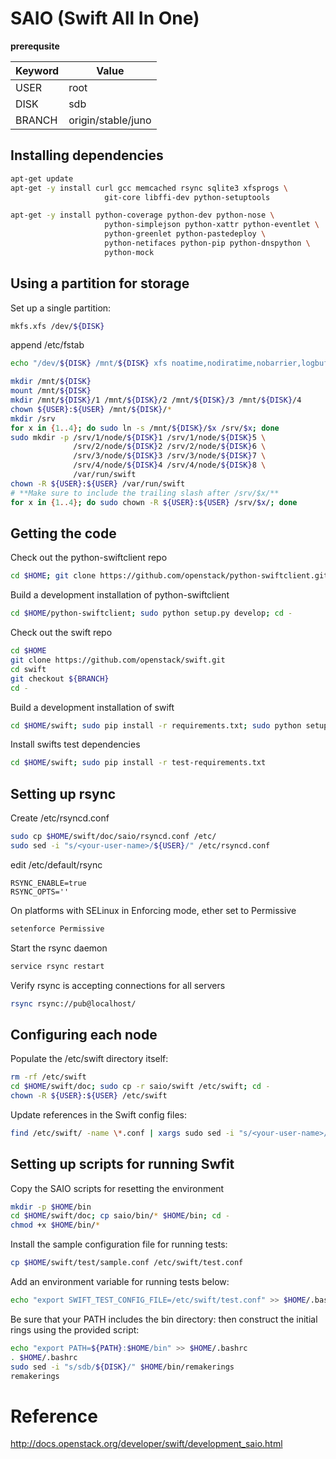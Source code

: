 # SAIO (Swift All In One)

**prerequsite**

Keyword | Value 
---- | ----
USER | root
DISK | sdb
BRANCH | origin/stable/juno

## Installing dependencies
~~~bash
apt-get update
apt-get -y install curl gcc memcached rsync sqlite3 xfsprogs \
                     git-core libffi-dev python-setuptools
~~~

~~~bash
apt-get -y install python-coverage python-dev python-nose \
                     python-simplejson python-xattr python-eventlet \
                     python-greenlet python-pastedeploy \
                     python-netifaces python-pip python-dnspython \
                     python-mock
~~~

## Using a partition for storage

Set up a single partition:

~~~bash
mkfs.xfs /dev/${DISK}
~~~

append /etc/fstab

~~~bash
echo "/dev/${DISK} /mnt/${DISK} xfs noatime,nodiratime,nobarrier,logbufs=8 0 0" >> /etc/fstab
~~~

~~~bash
mkdir /mnt/${DISK}
mount /mnt/${DISK}
mkdir /mnt/${DISK}/1 /mnt/${DISK}/2 /mnt/${DISK}/3 /mnt/${DISK}/4
chown ${USER}:${USER} /mnt/${DISK}/*
mkdir /srv
for x in {1..4}; do sudo ln -s /mnt/${DISK}/$x /srv/$x; done
sudo mkdir -p /srv/1/node/${DISK}1 /srv/1/node/${DISK}5 \
              /srv/2/node/${DISK}2 /srv/2/node/${DISK}6 \
              /srv/3/node/${DISK}3 /srv/3/node/${DISK}7 \
              /srv/4/node/${DISK}4 /srv/4/node/${DISK}8 \
              /var/run/swift
chown -R ${USER}:${USER} /var/run/swift
# **Make sure to include the trailing slash after /srv/$x/**
for x in {1..4}; do sudo chown -R ${USER}:${USER} /srv/$x/; done
~~~

## Getting the code

Check out the python-swiftclient repo

~~~bash
cd $HOME; git clone https://github.com/openstack/python-swiftclient.git
~~~

Build a development installation of python-swiftclient

~~~bash
cd $HOME/python-swiftclient; sudo python setup.py develop; cd -
~~~

Check out the swift repo

~~~bash
cd $HOME
git clone https://github.com/openstack/swift.git
cd swift
git checkout ${BRANCH}
cd -
~~~

Build a development installation of swift

~~~bash
cd $HOME/swift; sudo pip install -r requirements.txt; sudo python setup.py develop; cd -
~~~

Install swifts test dependencies

~~~bash
cd $HOME/swift; sudo pip install -r test-requirements.txt
~~~

## Setting up rsync

Create /etc/rsyncd.conf

~~~bash
sudo cp $HOME/swift/doc/saio/rsyncd.conf /etc/
sudo sed -i "s/<your-user-name>/${USER}/" /etc/rsyncd.conf
~~~

edit /etc/default/rsync

~~~text
RSYNC_ENABLE=true
RSYNC_OPTS=''
~~~

On platforms with SELinux in Enforcing mode, ether set to Permissive

~~~bash
setenforce Permissive
~~~

Start the rsync daemon

~~~bash
service rsync restart
~~~

Verify rsync is accepting connections for all servers

~~~bash
rsync rsync://pub@localhost/
~~~


## Configuring each node

Populate the /etc/swift directory itself:

~~~bash
rm -rf /etc/swift
cd $HOME/swift/doc; sudo cp -r saio/swift /etc/swift; cd -
chown -R ${USER}:${USER} /etc/swift
~~~

Update <your-user-name> references in the Swift config files:

~~~bash
find /etc/swift/ -name \*.conf | xargs sudo sed -i "s/<your-user-name>/${USER}/"
~~~

## Setting up scripts for running Swfit

Copy the SAIO scripts for resetting the environment

~~~bash
mkdir -p $HOME/bin
cd $HOME/swift/doc; cp saio/bin/* $HOME/bin; cd -
chmod +x $HOME/bin/*
~~~

Install the sample configuration file for running tests:

~~~bash
cp $HOME/swift/test/sample.conf /etc/swift/test.conf
~~~

Add an environment variable for running tests below:

~~~bash
echo "export SWIFT_TEST_CONFIG_FILE=/etc/swift/test.conf" >> $HOME/.bashrc
~~~

Be sure that your PATH includes the bin directory:
then construct the initial rings using the provided script:

~~~bash
echo "export PATH=${PATH}:$HOME/bin" >> $HOME/.bashrc
. $HOME/.bashrc
sudo sed -i "s/sdb/${DISK}/" $HOME/bin/remakerings
remakerings
~~~



# Reference
http://docs.openstack.org/developer/swift/development_saio.html

